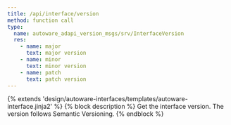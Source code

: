 ```yaml
---
title: /api/interface/version
method: function call
type:
  name: autoware_adapi_version_msgs/srv/InterfaceVersion
  res:
    - name: major
      text: major version
    - name: minor
      text: minor version
    - name: patch
      text: patch version
---
```


{% extends 'design/autoware-interfaces/templates/autoware-interface.jinja2' %}
{% block description %}
Get the interface version. The version follows Semantic Versioning.
{% endblock %}
